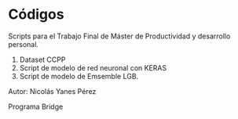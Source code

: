 # Códigos
Scripts para el Trabajo Final de Máster de Productividad y desarrollo personal.

1. Dataset CCPP
2. Script de modelo de red neuronal con KERAS
3. Script de modelo de Emsemble LGB.

Autor: Nicolás Yanes Pérez

Programa Bridge
